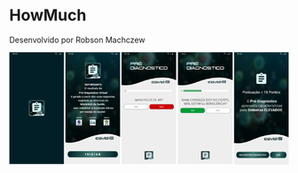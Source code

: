 # HowMuch
Desenvolvido por Robson Machczew

![Alt text](https://github.com/hubosong/Covid19/blob/master/app/src/main/res/drawable/screens.png?raw=true "screens")
